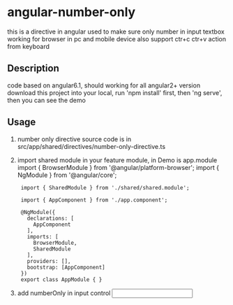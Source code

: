 # angular-number-only

this is a directive in angular used to make sure only number in input textbox
working for browser in pc and mobile device
also support ctr+c ctr+v action from keyboard

## Description

code based on angular6.1, should working for all angular2+ version
download this project into your local, run 'npm install' first, then 'ng serve', then you can see the demo

## Usage
1. number only directive source code is in src/app/shared/directives/number-only-directive.ts

2. import shared module in your feature module, in Demo is app.module
        import { BrowserModule } from '@angular/platform-browser';
        import { NgModule } from '@angular/core';

        import { SharedModule } from './shared/shared.module';

        import { AppComponent } from './app.component';

        @NgModule({
          declarations: [
            AppComponent
          ],
          imports: [
            BrowserModule,
            SharedModule
          ],
          providers: [],
          bootstrap: [AppComponent]
        })
        export class AppModule { }

3. add numberOnly in input control
        <input class="input__field js-input-field" numberOnly>
